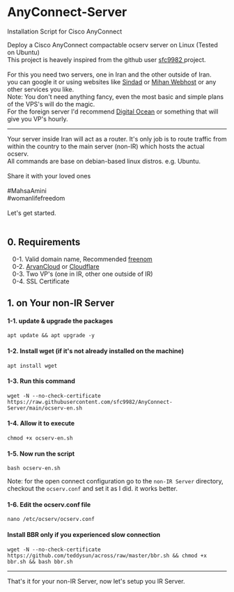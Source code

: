 # AnyConnect-Server
Installation Script for Cisco AnyConnect

Deploy a Cisco AnyConnect compactable ocserv server on Linux (Tested on Ubuntu)</br>
This project is heavely inspired from the github user <a href='https://github.com/sfc9982'> sfc9982 </a> project. </br></br>
For this you need two servers, one in Iran and the other outside of Iran.</br>
you can google it or using websites like [Sindad](https://sindad.com/) or [Mihan Webhost](https://mihanwebhost.com/) or any other services you like.</br>
Note: You don't need anything fancy, even the most basic and simple plans of the VPS's will do the magic.</br>
For the foreign server I'd recommend [Digital Ocean](https://www.digitalocean.com/) or something that will give you VP's hourly.
<hr>
Your server inside Iran will act as a router. It's only job is to route traffic from within the country to the main server (non-IR) which hosts the actual ocserv. </br>
All commands are base on debian-based linux distros. e.g. Ubuntu.</br></br>
Share it with your loved ones</br></br>
<bold>#MahsaAmini</bold></br>
<bold>#womanlifefreedom</bold></br></br>
Let's get started.</br></br>

## 0. Requirements</br>

&nbsp;&nbsp; 0-1. Valid domain name, Recommended [freenom](https://www.freenom.com/en/index.html?lang=en) </br>
&nbsp;&nbsp; 0-2. [ArvanCloud](https://www.arvancloud.ir/) or [Cloudflare](https://www.cloudflare.com/)</br>
&nbsp;&nbsp; 0-3. Two VP's (one in IR, other one outside of IR) </br>
&nbsp;&nbsp; 0-4. SSL Certificate</br>

## 1. on Your non-IR Server</br>

#### 1-1. update & upgrade the packages </br>
```shell script
apt update && apt upgrade -y
``` 
#### 1-2. Install wget (if it's not already installed on the machine) </br>
```shell script
apt install wget
``` 
#### 1-3. Run this command </br>
```shell script
wget -N --no-check-certificate https://raw.githubusercontent.com/sfc9982/AnyConnect-Server/main/ocserv-en.sh
```
#### 1-4. Allow it to execute </br>
```shell script
chmod +x ocserv-en.sh
```
#### 1-5. Now run the script </br>
```shell script
bash ocserv-en.sh
```
Note: for the open connect configuration go to the `non-IR Server` directory, checkout the `ocserv.conf` and set it as I did. it works better.</br>
#### 1-6. Edit the ocserv.conf file </br>
```shell script
nano /etc/ocserv/ocserv.conf
```

#### Install BBR only if you experienced slow connection </br>
```shell script
wget -N --no-check-certificate https://github.com/teddysun/across/raw/master/bbr.sh && chmod +x bbr.sh && bash bbr.sh
```
<hr>
That's it for your non-IR Server, now let's setup you IR Server.</br></br>

